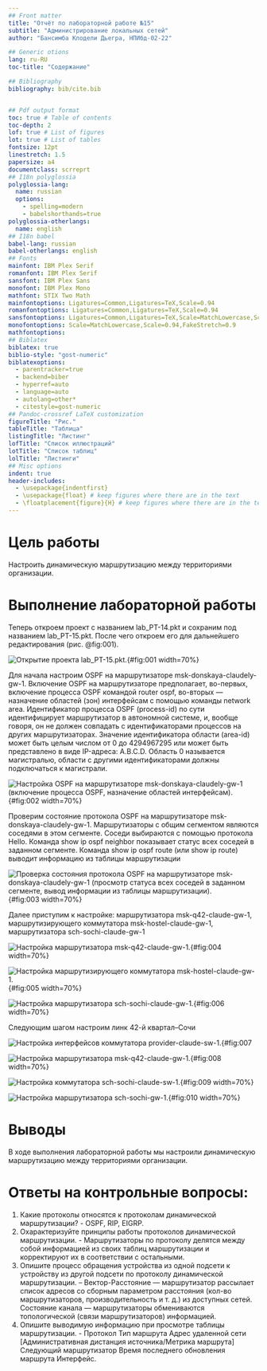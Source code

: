 ```yaml
---
## Front matter
title: "Отчёт по лабораторной работе №15"
subtitle: "Администрирование локальных сетей"
author: "Бансимба Клодели Дьегра, НПИбд-02-22"

## Generic otions
lang: ru-RU
toc-title: "Содержание"

## Bibliography
bibliography: bib/cite.bib


## Pdf output format
toc: true # Table of contents
toc-depth: 2
lof: true # List of figures
lot: true # List of tables
fontsize: 12pt
linestretch: 1.5
papersize: a4
documentclass: scrreprt
## I18n polyglossia
polyglossia-lang:
  name: russian
  options:
	- spelling=modern
	- babelshorthands=true
polyglossia-otherlangs:
  name: english
## I18n babel
babel-lang: russian
babel-otherlangs: english
## Fonts
mainfont: IBM Plex Serif
romanfont: IBM Plex Serif
sansfont: IBM Plex Sans
monofont: IBM Plex Mono
mathfont: STIX Two Math
mainfontoptions: Ligatures=Common,Ligatures=TeX,Scale=0.94
romanfontoptions: Ligatures=Common,Ligatures=TeX,Scale=0.94
sansfontoptions: Ligatures=Common,Ligatures=TeX,Scale=MatchLowercase,Scale=0.94
monofontoptions: Scale=MatchLowercase,Scale=0.94,FakeStretch=0.9
mathfontoptions:
## Biblatex
biblatex: true
biblio-style: "gost-numeric"
biblatexoptions:
  - parentracker=true
  - backend=biber
  - hyperref=auto
  - language=auto
  - autolang=other*
  - citestyle=gost-numeric
## Pandoc-crossref LaTeX customization
figureTitle: "Рис."
tableTitle: "Таблица"
listingTitle: "Листинг"
lofTitle: "Список иллюстраций"
lotTitle: "Список таблиц"
lolTitle: "Листинги"
## Misc options
indent: true
header-includes:
  - \usepackage{indentfirst}
  - \usepackage{float} # keep figures where there are in the text
  - \floatplacement{figure}{H} # keep figures where there are in the text
---
```


# Цель работы

Настроить динамическую маршрутизацию между территориями организации.

# Выполнение лабораторной работы

Теперь откроем проект с названием lab_PT-14.pkt и сохраним под названием lab_PT-15.pkt. После чего откроем его для дальнейшего редактирования  (рис. @fig:001).

![Открытие проекта lab_PT-15.pkt.](image/1.png){#fig:001 width=70%}

Для начала настроим OSPF на маршрутизаторе msk-donskaya-claudely-gw-1. Включение OSPF на маршрутизаторе предполагает, во-первых, включение процесса OSPF командой router ospf, во-вторых — назначение областей (зон) интерфейсам с помощью команды network area.
Идентификатор процесса OSPF (process-id) по сути идентифицирует маршрутизатор в автономной системе, и, вообще говоря, он не должен совпадать с идентификаторами процессов на других маршрутизаторах. 
Значение идентификатора области (area-id) может быть целым числом от 0 до 4294967295 или может быть представлено в виде IP-адреса: A.B.C.D. Область 0 называется магистралью, области с другими идентификаторами должны подключаться к магистрали. 

![Настройка OSPF на маршрутизаторе msk-donskaya-claudely-gw-1 (включение процесса OSPF, назначение областей интерфейсам).](image/2.png){#fig:002 width=70%}

Проверим состояние протокола OSPF на маршрутизаторе msk-donskaya-claudely-gw-1. Маршрутизаторы с общим сегментом являются соседями в этом сегменте. Соседи выбираются с помощью протокола Hello. Команда show ip ospf neighbor показывает статус всех соседей в заданном сегменте. Команда show ip ospf route (или show ip route) выводит информацию из таблицы маршрутизации

![Проверка состояния протокола OSPF на маршрутизаторе msk-donskaya-claudely-gw-1 (просмотр статуса всех соседей в заданном сегменте, вывод информации из таблицы маршрутизации).](image/3.png){#fig:003 width=70%}

Далее приступим к настройке: маршрутизатора msk-q42-claude-gw-1, маршрутизирующего коммутатора msk-hostel-claude-gw-1, маршрутизатора sch-sochi-claude-gw-1 

![Настройка маршрутизатора msk-q42-claude-gw-1.](image/4.png){#fig:004 width=70%}

![Настройка маршрутизирующего коммутатора msk-hostel-claude-gw-1.](image/5.png){#fig:005 width=70%}

![Настройка маршрутизатора sch-sochi-claude-gw-1.](image/6.png){#fig:006 width=70%}

Следующим шагом настроим линк 42-й квартал–Сочи

![Настройка интерфейсов коммутатора provider-claude-sw-1.](image/10.png){#fig:007

![Настройка маршрутизатора msk-q42-claude-gw-1.](image/11.png){#fig:008 width=70%}

![Настройка коммутатора sch-sochi-claude-sw-1.](image/12.png){#fig:009 width=70%}

![Настройка маршрутизатора sch-sochi-gw-1.](image/13.png){#fig:010 width=70%}


# Выводы

В ходе выполнения лабораторной работы мы настроили динамическую маршрутизацию между территориями организации.


# Ответы на контрольные вопросы:

1.  Какие протоколы относятся к протоколам динамической маршрутизации? - OSPF, RIP, EIGRP.
2.  Охарактеризуйте принципы работы протоколов динамической маршрутизации. - Маршрутизаторы по протоколу делятся между собой информацией из своих таблиц маршрутизации и корректируют их в соответствии с остальными.
3.  Опишите процесс обращения устройства из одной подсети к устройству из другой подсети по протоколу динамической маршрутизации. – Вектор-Расстояние — маршрутизатор рассылает список адресов со сборным параметром расстояния (кол-во маршрутизаторов, производительность и т. д.) из доступных сетей. Состояние канала — маршрутизаторы обмениваются топологической (связи маршрутизаторов) информацией.
4.  Опишите выводимую информацию при просмотре таблицы маршрутизации. - Протокол Тип маршрута Адрес удаленной сети [Административная дистанция источника/Метрика маршрута] Следующий маршрутизатор Время последнего обновления маршрута Интерфейс.
